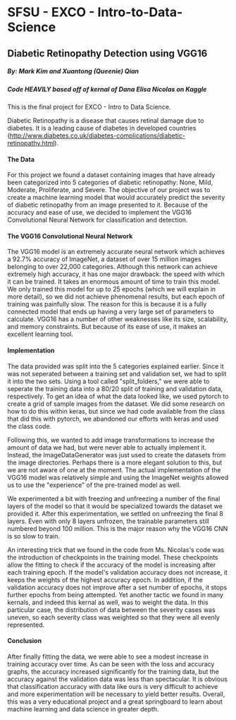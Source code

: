 # SFSU - EXCO - Intro-to-Data-Science

## Diabetic Retinopathy Detection using VGG16
##### By: Mark Kim and Xuantong (Queenie) Qian
##### Code HEAVILY based off of kernal of Dana Elisa Nicolas on Kaggle

This is the final project for EXCO - Intro to Data Science.

Diabetic Retinopathy is a disease that causes retinal damage due to diabetes.  It is a leading cause of diabetes in developed countries (http://www.diabetes.co.uk/diabetes-complications/diabetic-retinopathy.html).

#### The Data
For this project we found a dataset containing images that have already been categorized into 5 categories of diabetic retinopathy: None, Mild, Moderate, Proliferate, and Severe.  The objective of our project was to create a machine learning model that would accurately predict the severity of diabetic retinopathy from an image presented to it.  Because of the accuracy and ease of use, we decided to implement the VGG16 Convolutional Neural Network for classification and detection.

#### The VGG16 Convolutional Neural Network
The VGG16 model is an extremely accurate neural network which achieves a 92.7% accuracy of ImageNet, a dataset of over 15 million images belonging to over 22,000 categories.  Although this network can achieve extremely high accuracy, it has one major drawback: the speed with which it can be trained.  It takes an enormous amount of time to train this model.  We only trained this model for up to 25 epochs (which we will explain in more detail), so we did not achieve phenomenal results, but each epoch of training was painfully slow.  The reason for this is because it is a fully connected model that ends up having a very large set of parameters to calculate.  VGG16 has a number of other weaknesses like its size, scalability, and memory constraints.  But because of its ease of use, it makes an excellent learning tool.

#### Implementation
The data provided was split into the 5 categories explained earlier.  Since it was not seperated between a training set and validation set, we had to split it into the two sets.  Using a tool called "split_folders," we were able to seperate the training data into a 80/20 split of training and validation data, respectively.  To get an idea of what the data looked like, we used pytorch to create a grid of sample images from the dataset.  We did some research on how to do this within keras, but since we had code available from the class that did this with pytorch, we abandoned our efforts with keras and used the class code.

Following this, we wanted to add image transformations to increase the amount of data we had, but were never able to actually implement it.  Instead, the ImageDataGenerator was just used to create the datasets from the image directories.  Perhaps there is a more elegant solution to this, but we are not aware of one at the moment.  The actual implementation of the VGG16 model was relatively simple and using the ImageNet weights allowed us to use the "experience" of the pre-trained model as well.

We experimented a bit with freezing and unfreezing a number of the final layers of the model so that it would be specialized towards the dataset we provided it.  After this experimentation, we settled on unfreezing the final 8 layers.  Even with only 8 layers unfrozen, the trainable parameters still numbered beyond 100 million.  This is the major reason why the VGG16 CNN is so slow to train.

An interesting trick that we found in the code from Ms. Nicolas's code was the introduction of checkpoints in the training model.  These checkpoints allow the fitting to check if the accuracy of the model is increasing after each training epoch.  If the model's validation accuracy does not increase, it keeps the weights of the highest accuracy epoch.  In addition, if the validation accuracy does not improve after a set number of epochs, it stops further epochs from being attempted.  Yet another tactic we found in many kernals, and indeed this kernal as well, was to weight the data.  In this particular case, the distribution of data between the severity cases was uneven, so each severity class was weighted so that they were all evenly represented.

#### Conclusion
After finally fitting the data, we were able to see a modest increase in training accuracy over time.  As can be seen with the loss and accuracy graphs, the accuracy increased significantly for the training data, but the accuracy against the validation data was less than spectacular.  It is obvious that classification accuracy with data like ours is very difficult to achieve and more experimentation will be necessary to yield better results.  Overall, this was a very educational project and a great springboard to learn about machine learning and data science in greater depth.
